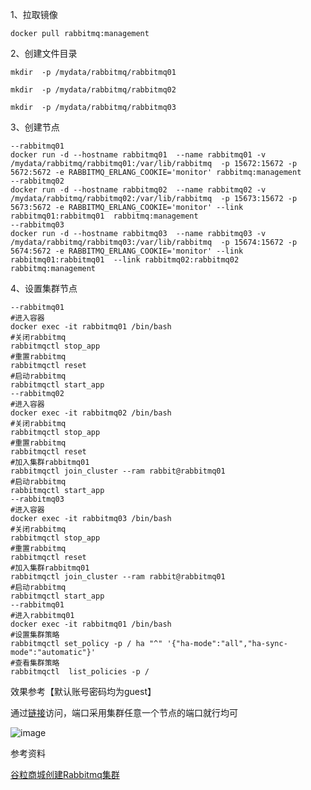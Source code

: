1、拉取镜像

```
docker pull rabbitmq:management
```

2、创建文件目录

```
mkdir  -p /mydata/rabbitmq/rabbitmq01

mkdir  -p /mydata/rabbitmq/rabbitmq02

mkdir  -p /mydata/rabbitmq/rabbitmq03

```

3、创建节点

```
--rabbitmq01
docker run -d --hostname rabbitmq01  --name rabbitmq01 -v /mydata/rabbitmq/rabbitmq01:/var/lib/rabbitmq  -p 15672:15672 -p 5672:5672 -e RABBITMQ_ERLANG_COOKIE='monitor' rabbitmq:management
--rabbitmq02
docker run -d --hostname rabbitmq02  --name rabbitmq02 -v /mydata/rabbitmq/rabbitmq02:/var/lib/rabbitmq  -p 15673:15672 -p 5673:5672 -e RABBITMQ_ERLANG_COOKIE='monitor' --link rabbitmq01:rabbitmq01  rabbitmq:management
--rabbitmq03
docker run -d --hostname rabbitmq03  --name rabbitmq03 -v /mydata/rabbitmq/rabbitmq03:/var/lib/rabbitmq  -p 15674:15672 -p 5674:5672 -e RABBITMQ_ERLANG_COOKIE='monitor' --link rabbitmq01:rabbitmq01  --link rabbitmq02:rabbitmq02 rabbitmq:management
```

4、设置集群节点

```
--rabbitmq01
#进入容器
docker exec -it rabbitmq01 /bin/bash
#关闭rabbitmq
rabbitmqctl stop_app
#重置rabbitmq
rabbitmqctl reset
#启动rabbitmq
rabbitmqctl start_app
--rabbitmq02
#进入容器
docker exec -it rabbitmq02 /bin/bash
#关闭rabbitmq
rabbitmqctl stop_app
#重置rabbitmq
rabbitmqctl reset
#加入集群rabbitmq01
rabbitmqctl join_cluster --ram rabbit@rabbitmq01
#启动rabbitmq
rabbitmqctl start_app
--rabbitmq03
#进入容器
docker exec -it rabbitmq03 /bin/bash
#关闭rabbitmq
rabbitmqctl stop_app
#重置rabbitmq
rabbitmqctl reset
#加入集群rabbitmq01
rabbitmqctl join_cluster --ram rabbit@rabbitmq01
#启动rabbitmq
rabbitmqctl start_app
--rabbitmq01
#进入rabbitmq01
docker exec -it rabbitmq01 /bin/bash
#设置集群策略
rabbitmqctl set_policy -p / ha "^" '{"ha-mode":"all","ha-sync-mode":"automatic"}'
#查看集群策略
rabbitmqctl  list_policies -p /

```

效果参考【默认账号密码均为guest】

通过[链接](http://10.4.11.106:15673/#/)访问，端口采用集群任意一个节点的端口就行均可

![image](https://user-images.githubusercontent.com/62863976/86989687-8c07cf80-c1cd-11ea-937d-7427ce617244.png)

参考资料

[谷粒商城创建Rabbitmq集群](https://www.cnblogs.com/dalianpai/p/13197018.html)
